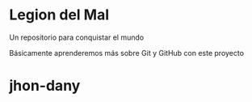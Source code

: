 # Legion del Mal
Un repositorio para conquistar el mundo

Básicamente aprenderemos más sobre Git y GitHub con este proyecto


# jhon-dany
